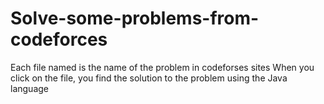 # Solve-some-problems-from-codeforces
Each file named is the name of the problem in codeforses sites
When you click on the file, you find the solution to the problem using the Java language
